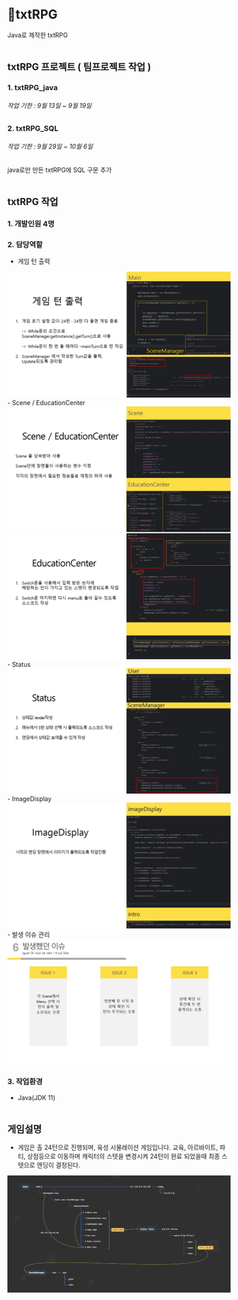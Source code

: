 # 🚀txtRPG
Java로 제작한 txtRPG
<br><br>

## txtRPG 프로젝트 ( 팀프로젝트 작업 )
### 1. txtRPG_java
###### 작업 기한  :  9월 13일 ~ 9월 19일

### 2. txtRPG_SQL
###### 작업 기한  :  9월 29일 ~ 10월 6일
java로만 만든 txtRPG에 SQL 구문 추가
<br><br>


## txtRPG 작업
### 1. 개발인원 4명

### 2. 담당역할
- 게임 턴 출력
<img src="./images/game1.jpg">
- Scene / EducationCenter​
<img src="./images/game2.jpg">
<img src="./images/game3.jpg">
- Status
<img src="./images/game4.jpg">
- ImageDisplay
<img src="./images/game5.jpg">
- 발생 이슈 관리
<img src="./images/game6.jpg">

### 3. 작업환경
- Java(JDK 11)
<br><br>

## 게임설명
- 게임은 촐 24턴으로 진행되며, 육성 시물레이션 게임입니다.
교육, 아르바이트, 파티, 상점등으로 이동하며 캐릭터의 스텟을 변경시켜 24턴이 완료 되었을때 최종 스텟으로 엔딩이 결정된다.

<img src="./images/game.jpg">
